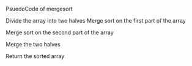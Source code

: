 PsuedoCode of mergesort 

Divide the array into two halves
Merge sort on the first part of the array

Merge sort on the second part of the array

Merge the two halves

Return the sorted array
        

